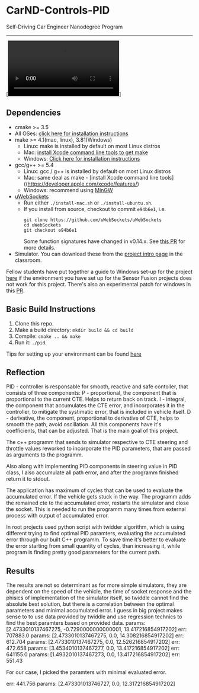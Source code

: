 # CarND-Controls-PID
Self-Driving Car Engineer Nanodegree Program

---

[![Watch the result video](https://github.com/Verichev/CarND-PID-Control-Project/blob/master/pid_controller.mp4)]


## Dependencies

* cmake >= 3.5
 * All OSes: [click here for installation instructions](https://cmake.org/install/)
* make >= 4.1(mac, linux), 3.81(Windows)
  * Linux: make is installed by default on most Linux distros
  * Mac: [install Xcode command line tools to get make](https://developer.apple.com/xcode/features/)
  * Windows: [Click here for installation instructions](http://gnuwin32.sourceforge.net/packages/make.htm)
* gcc/g++ >= 5.4
  * Linux: gcc / g++ is installed by default on most Linux distros
  * Mac: same deal as make - [install Xcode command line tools]((https://developer.apple.com/xcode/features/)
  * Windows: recommend using [MinGW](http://www.mingw.org/)
* [uWebSockets](https://github.com/uWebSockets/uWebSockets)
  * Run either `./install-mac.sh` or `./install-ubuntu.sh`.
  * If you install from source, checkout to commit `e94b6e1`, i.e.
    ```
    git clone https://github.com/uWebSockets/uWebSockets 
    cd uWebSockets
    git checkout e94b6e1
    ```
    Some function signatures have changed in v0.14.x. See [this PR](https://github.com/udacity/CarND-MPC-Project/pull/3) for more details.
* Simulator. You can download these from the [project intro page](https://github.com/udacity/self-driving-car-sim/releases) in the classroom.

Fellow students have put together a guide to Windows set-up for the project [here](https://s3-us-west-1.amazonaws.com/udacity-selfdrivingcar/files/Kidnapped_Vehicle_Windows_Setup.pdf) if the environment you have set up for the Sensor Fusion projects does not work for this project. There's also an experimental patch for windows in this [PR](https://github.com/udacity/CarND-PID-Control-Project/pull/3).

## Basic Build Instructions

1. Clone this repo.
2. Make a build directory: `mkdir build && cd build`
3. Compile: `cmake .. && make`
4. Run it: `./pid`. 

Tips for setting up your environment can be found [here](https://classroom.udacity.com/nanodegrees/nd013/parts/40f38239-66b6-46ec-ae68-03afd8a601c8/modules/0949fca6-b379-42af-a919-ee50aa304e6a/lessons/f758c44c-5e40-4e01-93b5-1a82aa4e044f/concepts/23d376c7-0195-4276-bdf0-e02f1f3c665d)

## Reflection

PID - controller is responsable for smooth, reactive and safe contoller, that consists of three components:
P - proportional, the component that is proportional to the current CTE. Helps to return back on track.
I - integral, the component that accumulates the CTE error, and incorporates it in the controller, to mitigate the systimatic error, that is included in vehicle itself.
D - derivative, the component, proportional to derivative of CTE, helps to smooth the path, avoid oscillation.
All this components have it's coefficients, that can be adjusted. That is the main goal of this project.

The c++ programm that sends to simulator respective to CTE steering and throttle values reworked to incorporate the PID parameters, that are passed as arguments to the programm.

Also along with implementing PID components in steering value in PID class, I also accumulate all path error, and after the programm finished return it to stdout. 

The application has maximum of cycles that can be used to evaluate the accumulated error. If the vehicle gets stuck in the way. The programm adds the remained cte to the accumulated error, restarts the simulator and close the socket. This is needed to run the programm many times from external process with output of accumulated error.

In root projects used python script with twidder algorithm, which is using different trying to find optimal PID paramters, evaluating the accumulated error through our built C++ programm. To save time it's better to evaluate the error starting from small quantity of cycles, than increasing it, while program is finding pretty good parameters for the current path.

## Results
The results are not so determinant as for more simple simulators, they are dependent on the speed of the vehicle, the time of socket response and the phisics of implementation of the simulator itself, so twiddle cannot find the absolute best solution, but there is a correlation between the optimal parameters and minimal accumulated error. I guess in big project makes sense to to use data provided by twiddle and use regression technics to find the best paramters based on provided data. 
params:  [2.4733010137467275, -0.7290000000000001, 13.417216854917202]
err:  707883.0
params:  [2.4733010137467275, 0.0, 14.308216854917202]
err:  612.704
params:  [2.4733010137467275, 0.0, 12.526216854917202]
err:  472.658
params:  [3.4534010137467277, 0.0, 13.417216854917202]
err:  641155.0
params:  [1.4932010137467273, 0.0, 13.417216854917202]
err:  551.43

For our case, I picked the paramters with minimal evaluated error.

err:  441.756
params:  [2.473301013746727, 0.0, 12.317216854917202]
